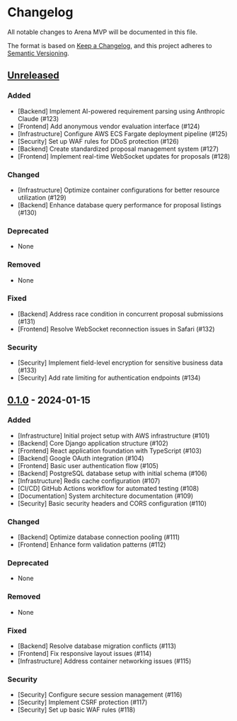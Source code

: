 # Changelog

All notable changes to Arena MVP will be documented in this file.

The format is based on [Keep a Changelog](https://keepachangelog.com/en/1.0.0/),
and this project adheres to [Semantic Versioning](https://semver.org/spec/v2.0.0.html).

## [Unreleased]

### Added
- [Backend] Implement AI-powered requirement parsing using Anthropic Claude (#123)
- [Frontend] Add anonymous vendor evaluation interface (#124)
- [Infrastructure] Configure AWS ECS Fargate deployment pipeline (#125)
- [Security] Set up WAF rules for DDoS protection (#126)
- [Backend] Create standardized proposal management system (#127)
- [Frontend] Implement real-time WebSocket updates for proposals (#128)

### Changed
- [Infrastructure] Optimize container configurations for better resource utilization (#129)
- [Backend] Enhance database query performance for proposal listings (#130)

### Deprecated
- None

### Removed
- None

### Fixed
- [Backend] Address race condition in concurrent proposal submissions (#131)
- [Frontend] Resolve WebSocket reconnection issues in Safari (#132)

### Security
- [Security] Implement field-level encryption for sensitive business data (#133)
- [Security] Add rate limiting for authentication endpoints (#134)

## [0.1.0] - 2024-01-15

### Added
- [Infrastructure] Initial project setup with AWS infrastructure (#101)
- [Backend] Core Django application structure (#102)
- [Frontend] React application foundation with TypeScript (#103)
- [Backend] Google OAuth integration (#104)
- [Frontend] Basic user authentication flow (#105)
- [Backend] PostgreSQL database setup with initial schema (#106)
- [Infrastructure] Redis cache configuration (#107)
- [CI/CD] GitHub Actions workflow for automated testing (#108)
- [Documentation] System architecture documentation (#109)
- [Security] Basic security headers and CORS configuration (#110)

### Changed
- [Backend] Optimize database connection pooling (#111)
- [Frontend] Enhance form validation patterns (#112)

### Deprecated
- None

### Removed
- None

### Fixed
- [Backend] Resolve database migration conflicts (#113)
- [Frontend] Fix responsive layout issues (#114)
- [Infrastructure] Address container networking issues (#115)

### Security
- [Security] Configure secure session management (#116)
- [Security] Implement CSRF protection (#117)
- [Security] Set up basic WAF rules (#118)

[Unreleased]: https://github.com/organization/arena/compare/v0.1.0...HEAD
[0.1.0]: https://github.com/organization/arena/releases/tag/v0.1.0